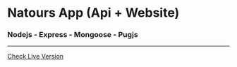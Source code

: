 # Natours App (Api + Website)

### Nodejs - Express - Mongoose - Pugjs

---

[Check Live Version](https://natours-yousefshabaneg.onrender.com/)

